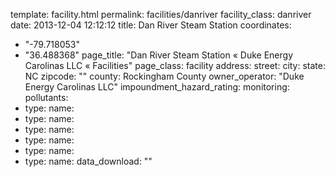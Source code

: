 template: facility.html
permalink: facilities/danriver
facility_class: danriver
date: 2013-12-04 12:12:12
title: Dan River Steam Station
coordinates: 
  - "-79.718053"
  - "36.488368"
page_title: "Dan River Steam Station « Duke Energy Carolinas LLC « Facilities"
page_class: facility
address: 
  street: 
  city: 
  state: NC
  zipcode: ""
  county: Rockingham County
owner_operator: "Duke Energy Carolinas LLC"
impoundment_hazard_rating: 
monitoring: 
pollutants: 
  - type: 
    name: 
  - type: 
    name: 
  - type: 
    name:  
  - type: 
    name: 
  - type: 
    name: 
  - type: 
    name: 
data_download: ""
